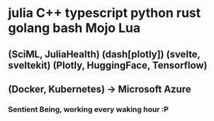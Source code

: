 # julia    C++      typescript           python                              rust    golang   bash Mojo Lua
## (SciML, JuliaHealth) (dash[plotly]) (svelte, sveltekit) (Plotly, HuggingFace, Tensorflow)
## (Docker, Kubernetes) -> Microsoft Azure 
### Sentient Being, working every waking hour :P
